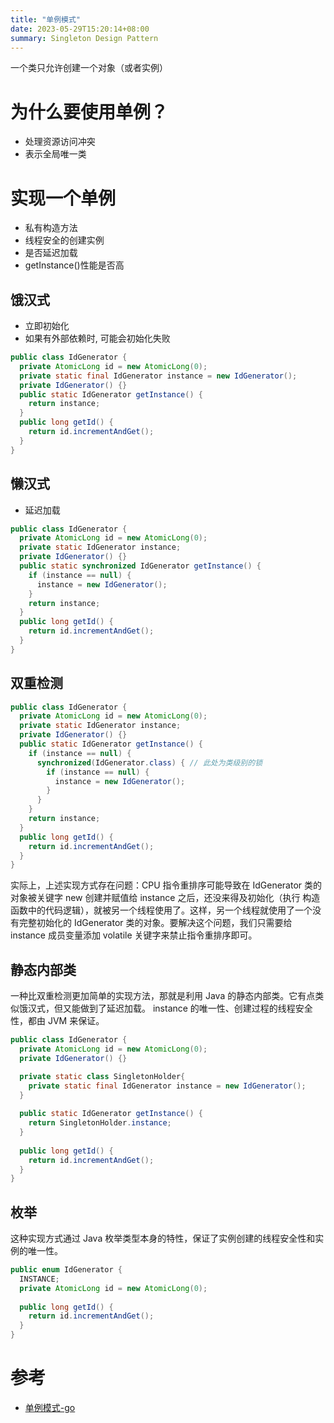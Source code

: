 ```yaml
---
title: "单例模式"
date: 2023-05-29T15:20:14+08:00
summary: Singleton Design Pattern
---
```


一个类只允许创建一个对象（或者实例）

# 为什么要使用单例？

- 处理资源访问冲突
- 表示全局唯一类

# 实现一个单例

- 私有构造方法
- 线程安全的创建实例
- 是否延迟加载
- getInstance()性能是否高

## 饿汉式

- 立即初始化
- 如果有外部依赖时, 可能会初始化失败

```java
public class IdGenerator { 
  private AtomicLong id = new AtomicLong(0);
  private static final IdGenerator instance = new IdGenerator();
  private IdGenerator() {}
  public static IdGenerator getInstance() {
    return instance;
  }
  public long getId() { 
    return id.incrementAndGet();
  }
}
```

## 懒汉式

- 延迟加载

```java
public class IdGenerator { 
  private AtomicLong id = new AtomicLong(0);
  private static IdGenerator instance;
  private IdGenerator() {}
  public static synchronized IdGenerator getInstance() {
    if (instance == null) {
      instance = new IdGenerator();
    }
    return instance;
  }
  public long getId() { 
    return id.incrementAndGet();
  }
}
```

## 双重检测

```java
public class IdGenerator { 
  private AtomicLong id = new AtomicLong(0);
  private static IdGenerator instance;
  private IdGenerator() {}
  public static IdGenerator getInstance() {
    if (instance == null) {
      synchronized(IdGenerator.class) { // 此处为类级别的锁
        if (instance == null) {
          instance = new IdGenerator();
        }
      }
    }
    return instance;
  }
  public long getId() { 
    return id.incrementAndGet();
  }
}
```

实际上，上述实现方式存在问题：CPU 指令重排序可能导致在 IdGenerator 类的对象被关键字 new 创建并赋值给 instance 之后，还没来得及初始化（执行
构造函数中的代码逻辑），就被另一个线程使用了。这样，另一个线程就使用了一个没有完整初始化的 IdGenerator 类的对象。要解决这个问题，我们只需要给
instance 成员变量添加 volatile 关键字来禁止指令重排序即可。

## 静态内部类

一种比双重检测更加简单的实现方法，那就是利用 Java 的静态内部类。它有点类似饿汉式，但又能做到了延迟加载。 instance 的唯一性、创建过程的线程安全
性，都由 JVM 来保证。

```java
public class IdGenerator { 
  private AtomicLong id = new AtomicLong(0);
  private IdGenerator() {}

  private static class SingletonHolder{
    private static final IdGenerator instance = new IdGenerator();
  }
  
  public static IdGenerator getInstance() {
    return SingletonHolder.instance;
  }
 
  public long getId() { 
    return id.incrementAndGet();
  }
}
```

## 枚举

这种实现方式通过 Java 枚举类型本身的特性，保证了实例创建的线程安全性和实例的唯一性。

```java
public enum IdGenerator {
  INSTANCE;
  private AtomicLong id = new AtomicLong(0);
 
  public long getId() { 
    return id.incrementAndGet();
  }
}
```

# 参考

- [单例模式-go](https://github.com/senghoo/golang-design-pattern/blob/master/03_singleton/singleton.go)
